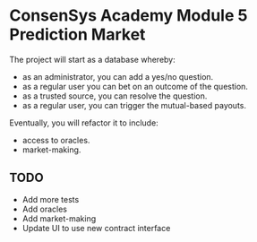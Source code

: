 # ConsenSys Academy Module 5 Prediction Market

The project will start as a database whereby:

* as an administrator, you can add a yes/no question.
* as a regular user you can bet on an outcome of the question.
* as a trusted source, you can resolve the question.
* as a regular user, you can trigger the mutual-based payouts.

Eventually, you will refactor it to include:

* access to oracles.
* market-making.

## TODO

* Add more tests
* Add oracles
* Add market-making
* Update UI to use new contract interface
